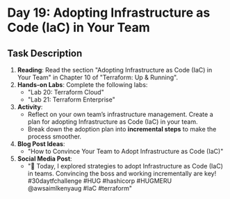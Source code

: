 # Day 19: Adopting Infrastructure as Code (IaC) in Your Team

## Task Description

1. **Reading**: Read the section "Adopting Infrastructure as Code (IaC) in Your Team" in Chapter 10 of "Terraform: Up & Running".
2. **Hands-on Labs**: Complete the following labs:
   - "Lab 20: Terraform Cloud"
   - "Lab 21: Terraform Enterprise"
3. **Activity**: 
   - Reflect on your own team’s infrastructure management. Create a plan for adopting Infrastructure as Code (IaC) in your team.
   - Break down the adoption plan into **incremental steps** to make the process smoother.
4. **Blog Post Ideas**: 
   - "How to Convince Your Team to Adopt Infrastructure as Code (IaC)"
5. **Social Media Post**: 
   - "🚀 Today, I explored strategies to adopt Infrastructure as Code (IaC) in teams. Convincing the boss and working incrementally are key! #30daytfchallenge #HUG #hashicorp #HUGMERU @awsaimlkenyaug #IaC #terraform"





